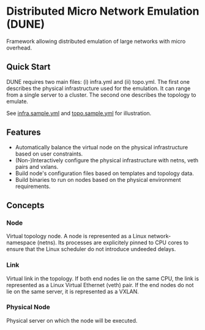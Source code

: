 # Distributed Micro Network Emulation (DUNE)

Framework allowing distributed emulation of large networks with micro overhead.

## Quick Start

DUNE requires two main files: (i) infra.yml and (ii) topo.yml.
The first one describes the physical infrastructure used for the emulation.
It can range from a single server to a cluster.
The second one describes the topology to emulate.

See [infra.sample.yml](infra.sample.yml) and [topo.sample.yml](topo.sample.yml) for illustration.

## Features
- Automatically balance the virtual node on the physical infrastructure based on user constraints.
- (Non-)Interactively configure the physical infrastructure with netns, veth pairs and vxlans.
- Build node's configuration files based on templates and topology data.
- Build binaries to run on nodes based on the physical environment requirements.

## Concepts

### Node

Virtual topology node.
A node is represented as a Linux network-namespace (netns).
Its processes are explicitely pinned to CPU cores to ensure that the Linux scheduler do not introduce undeeded delays.

### Link

Virtual link in the topology.
If both end nodes lie on the same CPU, the link is represented as a Linux Virtual Ethernet (veth) pair.
If the end nodes do not lie on the same server, it is represented as a VXLAN.

### Physical Node

Physical server on which the node will be executed.
